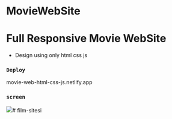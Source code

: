 # MovieWebSite
# Full Responsive Movie WebSite

- Design using only html css js
  
  
 ### `Deploy`
movie-web-html-css-js.netlify.app



### `screen`


![](filmm-sitesi.gif)# film-sitesi

